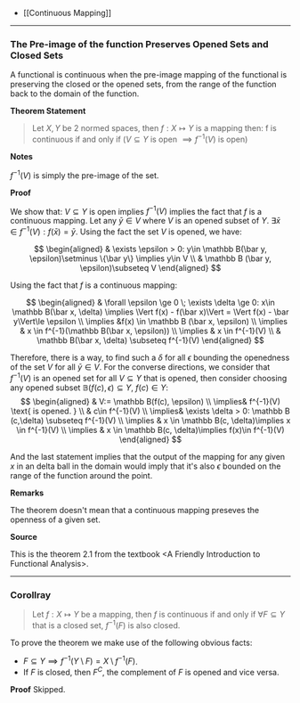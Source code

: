 * [[Continuous Mapping]]


---
### **The Pre-image of the function Preserves Opened Sets and Closed Sets**

A functional is continuous when the pre-image mapping of the functional is preserving the closed or the opened sets, from the range of the function back to the domain of the function. 

**Theorem Statement**
> Let $X,Y$ be 2 normed spaces, then $f:X\mapsto Y$ is a mapping then: f is continuous if and only if ($V\subseteq Y$ is open $\implies f^{-1}(V)$ is open)

**Notes**

$f^{-1}(V)$ is simply the pre-image of the set. 

**Proof**

We show that: $V\subseteq Y$ is open implies $f^{-1}(V)$ implies the fact that $f$ is a continuous mapping. Let any $\bar y \in V$ where $V$ is an opened subset of $Y$. $\exists \bar x \in f^{-1}(V): f(\bar x) = \bar y$. Using the fact the set $V$ is opened, we have: 

$$
\begin{aligned}
   & \exists \epsilon > 0: y\in \mathbb B(\bar y, \epsilon)\setminus \{\bar y\} \implies 
   y\in V
   \\
   & \mathbb B (\bar y, \epsilon)\subseteq V
\end{aligned}
$$

Using the fact that $f$ is a continuous mapping: 

$$
\begin{aligned}
    & \forall \epsilon \ge 0 \; \exists \delta \ge 0: x\in \mathbb B(\bar x, \delta)
    \implies
    \Vert f(x) - f(\bar x)\Vert = \Vert f(x) - \bar y\Vert\le \epsilon
    \\
    \implies
    &f(x) \in \mathbb B (\bar x, \epsilon)
    \\
    \implies & 
    x \in f^{-1}(\mathbb B(\bar x, \epsilon))
    \\
    \implies &
    x \in f^{-1}(V)
    \\
    & \mathbb B(\bar x, \delta) \subseteq f^{-1}(V)
\end{aligned}
$$

Therefore, there is a way, to find such a $\delta$ for all $\epsilon$ bounding the openedness of the set $V$ for all $\bar y \in V$. For the converse directions, we consider that $f^{-1}(V)$ is an opened set for all $V \subseteq Y$ that is opened, then consider choosing any opened subset $\mathbb B(f(c), \epsilon)\subseteq Y$, $f(c) \in Y$: 
$$
\begin{aligned}
    & V:= \mathbb B(f(c), \epsilon)
    \\
    \implies& 
    f^{-1}(V) \text{ is opened. }
    \\
    & c\in f^{-1}(V)
    \\
    \implies& 
    \exists \delta > 0: \mathbb B (c,\delta) \subseteq f^{-1}(V)
    \\
    \implies & 
    x \in \mathbb B(c, \delta)\implies x \in f^{-1}(V)
    \\
    \implies &
    x \in \mathbb B(c, \delta)\implies f(x)\in f^{-1}(V)
\end{aligned}
$$

And the last statement implies that the output of the mapping for any given $x$ in an delta ball in the domain would imply that it's also $\epsilon$ bounded on the range of the function around the point. 


**Remarks**

The theorem doesn't mean that a continuous mapping preseves the openness of a given set. 

**Source**

This is the theorem 2.1 from the textbook \<A Friendly Introduction to Functional Analysis\>. 


---
### **Corollray**
> Let $f: X\mapsto Y$ be a mapping, then $f$ is continuous if and only if $\forall F\subseteq Y$ that is a closed set, $f^{-1}(F)$ is also closed. 

To prove the theorem we make use of the following obvious facts:
* $F\subseteq Y \implies f^{-1}(Y\setminus F) = X\setminus f^{-1}(F)$. 
* If $F$ is closed, then $F^{C}$, the complement of $F$ is opened and vice versa. 

**Proof**
Skipped. 

